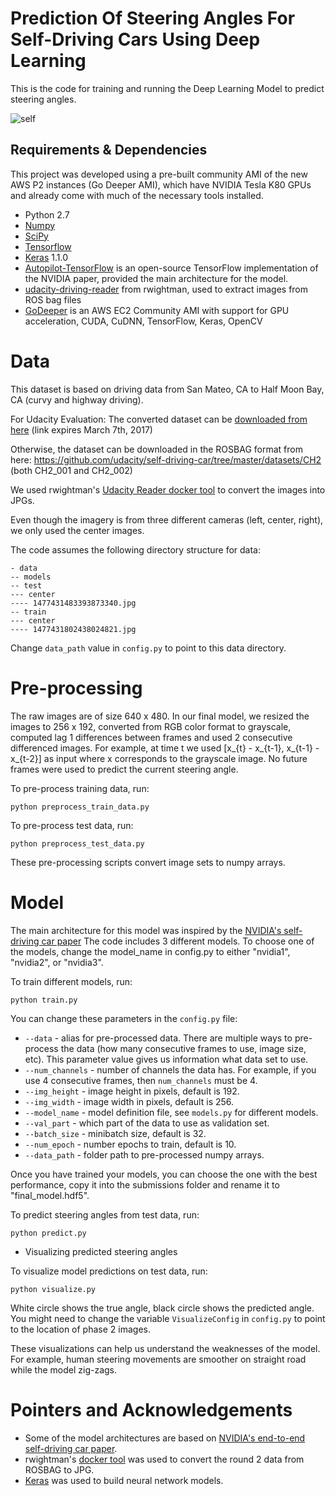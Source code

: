 # Prediction Of Steering Angles For Self-Driving Cars Using Deep Learning

This is the code for training and running the Deep Learning Model to predict steering angles. 


![self](https://user-images.githubusercontent.com/11449967/70856693-8d10a100-1f0b-11ea-8209-b68eda53c325.gif)

## Requirements & Dependencies
This project was developed using a pre-built community AMI of the new AWS P2 instances (Go Deeper AMI), which have NVIDIA Tesla K80 GPUs and already come with much of the necessary tools installed. 
- Python 2.7
- [Numpy](http://www.numpy.org/)
- [SciPy](https://www.scipy.org/)
- [Tensorflow](https://www.tensorflow.org/get_started/os_setup)
- [Keras](https://keras.io/) 1.1.0
- [Autopilot-TensorFlow](https://github.com/SullyChen/Autopilot-TensorFlow) is an open-source TensorFlow implementation of the NVIDIA paper, provided the main architecture for the model. 
- [udacity-driving-reader](https://github.com/rwightman/udacity-driving-reader) from rwightman, used to extract images from ROS bag files
- [GoDeeper](https://github.com/Miej/GoDeeper) is an AWS EC2 Community AMI with support for GPU acceleration, CUDA, CuDNN, TensorFlow, Keras, OpenCV


# Data
This dataset is based on driving data from San Mateo, CA to Half Moon Bay, CA (curvy and highway driving).

For Udacity Evaluation: The converted dataset can be [downloaded from here](https://we.tl/Rv5OjNjp5n) (link expires March 7th, 2017)

Otherwise, the dataset can be downloaded in the ROSBAG format from here: https://github.com/udacity/self-driving-car/tree/master/datasets/CH2 (both CH2_001 and CH2_002)

We used rwightman's [Udacity Reader docker tool](https://github.com/rwightman/udacity-driving-reader) 
to convert the images into JPGs.

Even though the imagery is from three different cameras (left, center, right), we only used the center images.

The code assumes the following directory structure for data:

```
- data
-- models
-- test
--- center
---- 1477431483393873340.jpg
-- train
--- center
---- 1477431802438024821.jpg 
```

Change `data_path` value in `config.py` to point to this data directory.

# Pre-processing

The raw images are of size 640 x 480. In our final model, we resized the images to 256 x 192, converted from RGB color format to grayscale, 
computed lag 1 differences between frames and used 2 consecutive differenced images.
For example, at time t we used [x_{t} - x_{t-1}, x_{t-1} - x_{t-2}] as input where x corresponds to the grayscale image. 
No future frames were used to predict the current steering angle.

To pre-process training data, run:

```
python preprocess_train_data.py
```

To pre-process test data, run:

```
python preprocess_test_data.py
```

These pre-processing scripts convert image sets to numpy arrays.

# Model

The main architecture for this model was inspired by the [NVIDIA's self-driving car paper](https://arxiv.org/abs/1604.07316)
The code includes 3 different models. To choose one of the models, change the model_name in config.py to either "nvidia1", "nvidia2", or "nvidia3".

To train different models, run:

```
python train.py
```

You can change these parameters in the `config.py` file:

* `--data` - alias for pre-processed data. There are multiple ways to pre-process the data (how many consecutive frames to use, image size, etc).
This parameter value gives us information what data set to use.
* `--num_channels` - number of channels the data has. For example, if you use 4 consecutive frames, then `num_channels` must be 4.
* `--img_height` - image height in pixels, default is 192.
* `--img_width` - image width in pixels, default is 256.
* `--model_name` - model definition file, see `models.py` for different models.
* `--val_part` - which part of the data to use as validation set.
* `--batch_size` - minibatch size, default is 32.
* `--num_epoch` - number epochs to train, default is 10.
* `--data_path` - folder path to pre-processed numpy arrays.


Once you have trained your models, you can choose the one with the best performance, copy it into the submissions folder and rename it to "final_model.hdf5". 

To predict steering angles from test data, run:

```
python predict.py
```

* Visualizing predicted steering angles

To visualize model predictions on test data, run:

```
python visualize.py
```

White circle shows the true angle, black circle shows the predicted angle.
You might need to change the variable `VisualizeConfig` in `config.py` to point to the location of phase 2 images.

These visualizations can help us understand the weaknesses of the model.
For example, human steering movements are smoother on straight road while the model zig-zags.

# Pointers and Acknowledgements

* Some of the model architectures are based on [NVIDIA's end-to-end self-driving car paper](https://arxiv.org/abs/1604.07316).
* rwightman's [docker tool](https://github.com/rwightman/udacity-driving-reader) was used to convert the round 2 data from ROSBAG to JPG.
* [Keras](https://github.com/fchollet/keras) was used to build neural network models.
